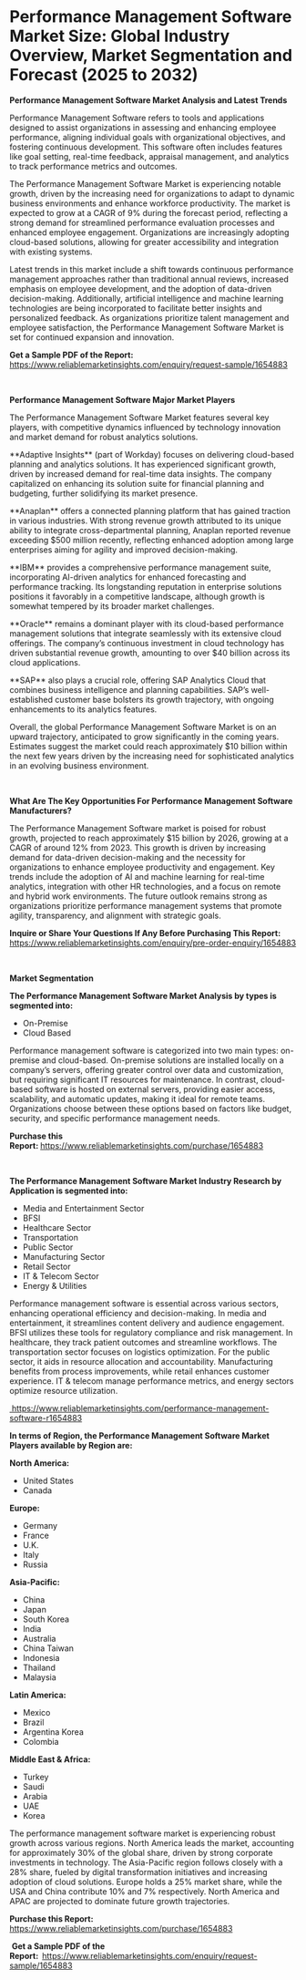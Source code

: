 <p><h1>Performance Management Software Market Size: Global Industry Overview, Market Segmentation and Forecast (2025 to 2032)</h1></p><p><strong>Performance Management Software Market Analysis and Latest Trends</strong></p>
<p><p>Performance Management Software refers to tools and applications designed to assist organizations in assessing and enhancing employee performance, aligning individual goals with organizational objectives, and fostering continuous development. This software often includes features like goal setting, real-time feedback, appraisal management, and analytics to track performance metrics and outcomes.</p><p>The Performance Management Software Market is experiencing notable growth, driven by the increasing need for organizations to adapt to dynamic business environments and enhance workforce productivity. The market is expected to grow at a CAGR of 9% during the forecast period, reflecting a strong demand for streamlined performance evaluation processes and enhanced employee engagement. Organizations are increasingly adopting cloud-based solutions, allowing for greater accessibility and integration with existing systems.</p><p>Latest trends in this market include a shift towards continuous performance management approaches rather than traditional annual reviews, increased emphasis on employee development, and the adoption of data-driven decision-making. Additionally, artificial intelligence and machine learning technologies are being incorporated to facilitate better insights and personalized feedback. As organizations prioritize talent management and employee satisfaction, the Performance Management Software Market is set for continued expansion and innovation.</p></p>
<p><strong>Get a Sample PDF of the Report:&nbsp;</strong> <a href="https://www.reliablemarketinsights.com/enquiry/request-sample/1654883?utm_campaign=3058&utm_medium=2&utm_source=Github&utm_content=ia&utm_term=16042025&utm_id=performance-management-software">https://www.reliablemarketinsights.com/enquiry/request-sample/1654883</a></p>
<p>&nbsp;</p>
<p><strong>Performance Management Software Major Market Players</strong></p>
<p><p>The Performance Management Software Market features several key players, with competitive dynamics influenced by technology innovation and market demand for robust analytics solutions.</p><p>**Adaptive Insights** (part of Workday) focuses on delivering cloud-based planning and analytics solutions. It has experienced significant growth, driven by increased demand for real-time data insights. The company capitalized on enhancing its solution suite for financial planning and budgeting, further solidifying its market presence.</p><p>**Anaplan** offers a connected planning platform that has gained traction in various industries. With strong revenue growth attributed to its unique ability to integrate cross-departmental planning, Anaplan reported revenue exceeding $500 million recently, reflecting enhanced adoption among large enterprises aiming for agility and improved decision-making.</p><p>**IBM** provides a comprehensive performance management suite, incorporating AI-driven analytics for enhanced forecasting and performance tracking. Its longstanding reputation in enterprise solutions positions it favorably in a competitive landscape, although growth is somewhat tempered by its broader market challenges.</p><p>**Oracle** remains a dominant player with its cloud-based performance management solutions that integrate seamlessly with its extensive cloud offerings. The company’s continuous investment in cloud technology has driven substantial revenue growth, amounting to over $40 billion across its cloud applications.</p><p>**SAP** also plays a crucial role, offering SAP Analytics Cloud that combines business intelligence and planning capabilities. SAP’s well-established customer base bolsters its growth trajectory, with ongoing enhancements to its analytics features.</p><p>Overall, the global Performance Management Software Market is on an upward trajectory, anticipated to grow significantly in the coming years. Estimates suggest the market could reach approximately $10 billion within the next few years driven by the increasing need for sophisticated analytics in an evolving business environment.</p></p>
<p>&nbsp;</p>
<p><strong>What Are The Key Opportunities For Performance Management Software Manufacturers?</strong></p>
<p><p>The Performance Management Software market is poised for robust growth, projected to reach approximately $15 billion by 2026, growing at a CAGR of around 12% from 2023. This growth is driven by increasing demand for data-driven decision-making and the necessity for organizations to enhance employee productivity and engagement. Key trends include the adoption of AI and machine learning for real-time analytics, integration with other HR technologies, and a focus on remote and hybrid work environments. The future outlook remains strong as organizations prioritize performance management systems that promote agility, transparency, and alignment with strategic goals.</p></p>
<p><strong>Inquire or Share Your Questions If Any Before Purchasing This Report:</strong> <a href="https://www.reliablemarketinsights.com/enquiry/pre-order-enquiry/1654883?utm_campaign=3058&utm_medium=2&utm_source=Github&utm_content=ia&utm_term=16042025&utm_id=performance-management-software">https://www.reliablemarketinsights.com/enquiry/pre-order-enquiry/1654883</a></p>
<p>&nbsp;</p>
<p><strong>Market Segmentation</strong></p>
<p><strong>The Performance Management Software Market Analysis by types is segmented into:</strong></p>
<p><ul><li>On-Premise</li><li>Cloud Based</li></ul></p>
<p><p>Performance management software is categorized into two main types: on-premise and cloud-based. On-premise solutions are installed locally on a company’s servers, offering greater control over data and customization, but requiring significant IT resources for maintenance. In contrast, cloud-based software is hosted on external servers, providing easier access, scalability, and automatic updates, making it ideal for remote teams. Organizations choose between these options based on factors like budget, security, and specific performance management needs.</p></p>
<p><strong>Purchase this Report:&nbsp;</strong><a href="https://www.reliablemarketinsights.com/purchase/1654883?utm_campaign=3058&utm_medium=2&utm_source=Github&utm_content=ia&utm_term=16042025&utm_id=performance-management-software">https://www.reliablemarketinsights.com/purchase/1654883</a></p>
<p>&nbsp;</p>
<p><strong>The Performance Management Software Market Industry Research by Application is segmented into:</strong></p>
<p><ul><li>Media and Entertainment Sector</li><li>BFSI</li><li>Healthcare Sector</li><li>Transportation</li><li>Public Sector</li><li>Manufacturing Sector</li><li>Retail Sector</li><li>IT & Telecom Sector</li><li>Energy & Utilities</li></ul></p>
<p><p>Performance management software is essential across various sectors, enhancing operational efficiency and decision-making. In media and entertainment, it streamlines content delivery and audience engagement. BFSI utilizes these tools for regulatory compliance and risk management. In healthcare, they track patient outcomes and streamline workflows. The transportation sector focuses on logistics optimization. For the public sector, it aids in resource allocation and accountability. Manufacturing benefits from process improvements, while retail enhances customer experience. IT & telecom manage performance metrics, and energy sectors optimize resource utilization.</p></p>
<p><a href="https://www.reliablemarketinsights.com/performance-management-software-r1654883?utm_campaign=3058&utm_medium=2&utm_source=Github&utm_content=ia&utm_term=16042025&utm_id=performance-management-software">&nbsp;https://www.reliablemarketinsights.com/performance-management-software-r1654883</a></p>
<p><strong>In terms of Region, the Performance Management Software Market Players available by Region are:</strong></p>
<p>
    <p> <strong> North America: </strong>
        <ul>
            <li>United States</li>
            <li>Canada</li>
        </ul>
        </p> 
    <p> <strong> Europe: </strong>
        <ul>
            <li>Germany</li>
            <li>France</li>
            <li>U.K.</li>
            <li>Italy</li>
            <li>Russia</li>
        </ul>
        </p> 
    <p> <strong> Asia-Pacific: </strong>
        <ul>
            <li>China</li>
            <li>Japan</li>
            <li>South Korea</li>
            <li>India</li>
            <li>Australia</li>
            <li>China Taiwan</li>
            <li>Indonesia</li>
            <li>Thailand</li>
            <li>Malaysia</li>
        </ul>
        </p> 
    <p> <strong> Latin America: </strong>
        <ul>
            <li>Mexico</li>
            <li>Brazil</li>
            <li>Argentina Korea</li>
            <li>Colombia</li>
        </ul>
        </p> 
    <p> <strong> Middle East & Africa: </strong>
        <ul>
            <li>Turkey</li>
            <li>Saudi</li>
            <li>Arabia</li>
            <li>UAE</li>
            <li>Korea</li>
        </ul>
    </p>
    </p>
<p><p>The performance management software market is experiencing robust growth across various regions. North America leads the market, accounting for approximately 30% of the global share, driven by strong corporate investments in technology. The Asia-Pacific region follows closely with a 28% share, fueled by digital transformation initiatives and increasing adoption of cloud solutions. Europe holds a 25% market share, while the USA and China contribute 10% and 7% respectively. North America and APAC are projected to dominate future growth trajectories.</p></p>
<p><strong>Purchase this Report: </strong><a href="https://www.reliablemarketinsights.com/purchase/1654883?utm_campaign=3058&utm_medium=2&utm_source=Github&utm_content=ia&utm_term=16042025&utm_id=performance-management-software">https://www.reliablemarketinsights.com/purchase/1654883</a></p>
<p>&nbsp;<strong>Get a Sample PDF of the Report:&nbsp;&nbsp;</strong><a href="https://www.reliablemarketinsights.com/enquiry/request-sample/1654883?utm_campaign=3058&utm_medium=2&utm_source=Github&utm_content=ia&utm_term=16042025&utm_id=performance-management-software">https://www.reliablemarketinsights.com/enquiry/request-sample/1654883</a></p>
<p><strong></strong></p>
<p><p></p><p></p><p></p></p>